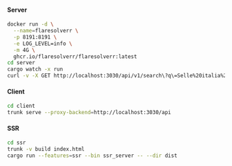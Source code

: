 #### Server

```bash
docker run -d \
  --name=flaresolverr \
  -p 8191:8191 \
  -e LOG_LEVEL=info \
  -m 4G \
  ghcr.io/flaresolverr/flaresolverr:latest
cd server
cargo watch -x run
curl -v -X GET http://localhost:3030/api/v1/search\?q\=Selle%20italia%20slr%20boost%20endurance
```

#### Client

```bash
cd client
trunk serve --proxy-backend=http://localhost:3030/api
```

#### SSR

```bash
cd ssr
trunk -v build index.html
cargo run --features=ssr --bin ssr_server -- --dir dist
```